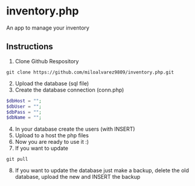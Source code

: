 # inventory.php
 An app to manage your inventory
## Instructions
1. Clone Github Respository
```
git clone https://github.com/miloalvarez9809/inventory.php.git
```
2. Upload the database (sql file)
3. Create the database connection (conn.php)
```php
$dbHost = "";
$dbUser = "";
$dbPass = "";
$dbName = "";
```
4. In your database create the users (with INSERT)
5. Upload to a host the php files
6. Now you are ready to use it :)
7. If you want to update
```
git pull
```
8. If you want to update the database just make a backup, delete the old database, upload the new and INSERT the backup